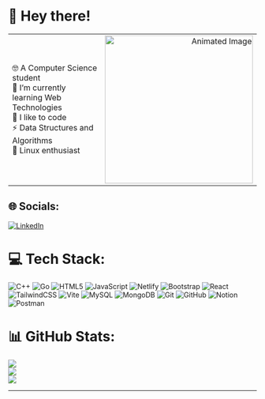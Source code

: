 # 👋 Hey there!
<table style="width: 100%; border-collapse: collapse;">
  <tr>
    <td style="vertical-align: middle; width: 70%;">
      🤓 A Computer Science student<br>
      🌱 I’m currently learning Web Technologies<br>
      👾 I like to code<br>
      ⚡ Data Structures and Algorithms<br>
      🐧 Linux enthusiast
    </td>
    <td style="text-align: right; width: 30%;">
      <img src="https://media.giphy.com/media/2IudUHdI075HL02Pkk/giphy.gif?cid=790b7611p8n5vvk2wcfmouumquwfpk7a6oxjt7b4gg81dfij&ep=v1_gifs_search&rid=giphy.gif&ct=g" alt="Animated Image" width="300">
    </td>
  </tr>
</table>

## 🌐 Socials:
[![LinkedIn](https://img.shields.io/badge/LinkedIn-%230077B5.svg?logo=linkedin&logoColor=white)](https://linkedin.com/in/pratiksha-hire-441182267/) 

# 💻 Tech Stack:
![C++](https://img.shields.io/badge/c++-%2300599C.svg?style=for-the-badge&logo=c%2B%2B&logoColor=white) ![Go](https://img.shields.io/badge/go-%2300ADD8.svg?style=for-the-badge&logo=go&logoColor=white) ![HTML5](https://img.shields.io/badge/html5-%23E34F26.svg?style=for-the-badge&logo=html5&logoColor=white) ![JavaScript](https://img.shields.io/badge/javascript-%23323330.svg?style=for-the-badge&logo=javascript&logoColor=%23F7DF1E) ![Netlify](https://img.shields.io/badge/netlify-%23000000.svg?style=for-the-badge&logo=netlify&logoColor=#00C7B7) ![Bootstrap](https://img.shields.io/badge/bootstrap-%238511FA.svg?style=for-the-badge&logo=bootstrap&logoColor=white) ![React](https://img.shields.io/badge/react-%2320232a.svg?style=for-the-badge&logo=react&logoColor=%2361DAFB) ![TailwindCSS](https://img.shields.io/badge/tailwindcss-%2338B2AC.svg?style=for-the-badge&logo=tailwind-css&logoColor=white) ![Vite](https://img.shields.io/badge/vite-%23646CFF.svg?style=for-the-badge&logo=vite&logoColor=white) ![MySQL](https://img.shields.io/badge/mysql-4479A1.svg?style=for-the-badge&logo=mysql&logoColor=white) ![MongoDB](https://img.shields.io/badge/MongoDB-%234ea94b.svg?style=for-the-badge&logo=mongodb&logoColor=white) ![Git](https://img.shields.io/badge/git-%23F05033.svg?style=for-the-badge&logo=git&logoColor=white) ![GitHub](https://img.shields.io/badge/github-%23121011.svg?style=for-the-badge&logo=github&logoColor=white) ![Notion](https://img.shields.io/badge/Notion-%23000000.svg?style=for-the-badge&logo=notion&logoColor=white) ![Postman](https://img.shields.io/badge/Postman-FF6C37?style=for-the-badge&logo=postman&logoColor=white)

# 📊 GitHub Stats:
![](https://github-readme-stats.vercel.app/api?username=Pratikshahire&theme=default_repocard&hide_border=false&include_all_commits=false&count_private=false)<br/>
![](https://github-readme-streak-stats.herokuapp.com/?user=Pratikshahire&theme=default_repocard&hide_border=false)<br/>
![](https://github-readme-stats.vercel.app/api/top-langs/?username=Pratikshahire&theme=default_repocard&hide_border=false&include_all_commits=false&count_private=false&layout=compact)

---
